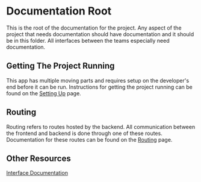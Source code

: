 # Documentation Root

This is the root of the documentation for the project. Any aspect of the project that needs documentation should have documentation and it should be in this folder. All interfaces between the teams especially need documentation.

## Getting The Project Running
This app has multiple moving parts and requires setup on the developer's end before it can be run. Instructions for getting the project running can be found on the [Setting Up](setup.md) page.

## Routing
Routing refers to routes hosted by the backend. All communication between the frontend and backend is done through one of these routes. Documentation for these routes can be found on the [Routing](routing.md) page.

## Other Resources

[Interface Documentation](interfaces.md)